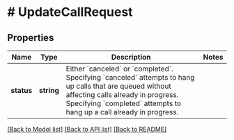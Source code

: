 # # UpdateCallRequest

## Properties

Name | Type | Description | Notes
------------ | ------------- | ------------- | -------------
**status** | **string** | Either &#x60;canceled&#x60; or &#x60;completed&#x60;.  Specifying &#x60;canceled&#x60; attempts to hang up calls that are queued without affecting calls already in progress. Specifying &#x60;completed&#x60; attempts to hang up a call already in progress. | 

[[Back to Model list]](../../README.md#documentation-for-models) [[Back to API list]](../../README.md#documentation-for-api-endpoints) [[Back to README]](../../README.md)



